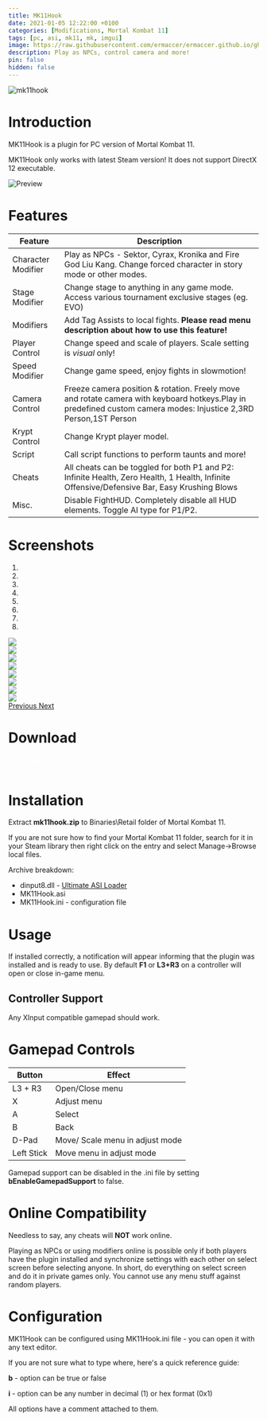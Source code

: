 ```yaml
---
title: MK11Hook
date: 2021-01-05 12:22:00 +0100
categories: [Modifications, Mortal Kombat 11]
tags: [pc, asi, mk11, mk, imgui]   
image: https://raw.githubusercontent.com/ermaccer/ermaccer.github.io/gh-pages/assets/mods/mk11/mk11hook/1.jpg
description: Play as NPCs, control camera and more!
pin: false
hidden: false
---
```


<img class="img-fluid mx-auto" alt="mk11hook" src="https://raw.githubusercontent.com/ermaccer/ermaccer.github.io/gh-pages/assets/projects/mk11hook_logo_export.png">

# Introduction
MK11Hook is a plugin for PC version of Mortal Kombat 11.

<div class="alert bg-dark">
	MK11Hook only works with latest Steam version! It does not support DirectX 12 executable.
</div>


![Preview](https://raw.githubusercontent.com/ermaccer/ermaccer.github.io/gh-pages/assets/mods/mk11/mk11hook/menu.jpg)

# Features

| Feature | Description |
| --- | --- |
|Character Modifier| Play as NPCs - Sektor, Cyrax, Kronika and Fire God Liu Kang. Change forced character in story mode or other modes.|
|Stage Modifier| Change stage to anything in any game mode. Access various tournament exclusive stages (eg. EVO) |
|Modifiers| Add Tag Assists to local fights. **Please read menu description about how to use this feature!** |
|Player Control| Change speed and scale of players. Scale setting is *visual* only!|
|Speed Modifier| Change game speed, enjoy fights in slowmotion! |
|Camera Control| Freeze camera position & rotation. Freely move and rotate camera with keyboard hotkeys.Play in predefined custom camera modes: Injustice 2,3RD Person,1ST Person|
|Krypt Control| Change Krypt player model. |
|Script| Call script functions to perform taunts and more! |
|Cheats| All cheats can be toggled for both P1 and P2: Infinite Health, Zero Health, 1 Health, Infinite Offensive/Defensive Bar, Easy Krushing Blows|
|Misc.| Disable FightHUD. Completely disable all HUD elements. Toggle AI type for P1/P2. |

# Screenshots

<div id="carouselScreenshots" class="carousel slide" data-ride="carousel">
  <ol class="carousel-indicators">
    <li data-target="#carouselScreenshots" data-slide-to="0" class="active"></li>
    <li data-target="#carouselScreenshots" data-slide-to="1"></li>
    <li data-target="#carouselScreenshots" data-slide-to="2"></li>
  	<li data-target="#carouselScreenshots" data-slide-to="3"></li>
    <li data-target="#carouselScreenshots" data-slide-to="4"></li>
    <li data-target="#carouselScreenshots" data-slide-to="5"></li>
    <li data-target="#carouselScreenshots" data-slide-to="6"></li>
    <li data-target="#carouselScreenshots" data-slide-to="7"></li>
  </ol>
  <div class="carousel-inner">
    <div class="carousel-item active">
      <img class="d-block w-100" src="https://raw.githubusercontent.com/ermaccer/ermaccer.github.io/gh-pages/assets/mods/mk11/mk11hook/1.jpg">
    </div>
    <div class="carousel-item">
      <img class="d-block w-100" src="https://raw.githubusercontent.com/ermaccer/ermaccer.github.io/gh-pages/assets/mods/mk11/mk11hook/2.jpg">
    </div>
    <div class="carousel-item">
      <img class="d-block w-100" src="https://raw.githubusercontent.com/ermaccer/ermaccer.github.io/gh-pages/assets/mods/mk11/mk11hook/3.jpg">
    </div>
	  <div class="carousel-item">
      <img class="d-block w-100" src="https://raw.githubusercontent.com/ermaccer/ermaccer.github.io/gh-pages/assets/mods/mk11/mk11hook/4.jpg">
    </div>
	  <div class="carousel-item">
      <img class="d-block w-100" src="https://raw.githubusercontent.com/ermaccer/ermaccer.github.io/gh-pages/assets/mods/mk11/mk11hook/krypt.jpg">
    </div>
	  <div class="carousel-item">
      <img class="d-block w-100" src="https://raw.githubusercontent.com/ermaccer/ermaccer.github.io/gh-pages/assets/mods/mk11/mk11hook/fpv1.jpg">
    </div>
	  <div class="carousel-item">
      <img class="d-block w-100" src="https://raw.githubusercontent.com/ermaccer/ermaccer.github.io/gh-pages/assets/mods/mk11/mk11hook/fpv2.jpg">
    </div>
	  <div class="carousel-item">
      <img class="d-block w-100" src="https://raw.githubusercontent.com/ermaccer/ermaccer.github.io/gh-pages/assets/mods/mk11/mk11hook/fpv3.jpg">
    </div>           
  </div>
  <a class="carousel-control-prev" href="#carouselScreenshots" role="button" data-slide="prev">
    <span class="carousel-control-prev-icon" aria-hidden="true"></span>
    <span class="sr-only">Previous</span>
  </a>
  <a class="carousel-control-next" href="#carouselScreenshots" role="button" data-slide="next">
    <span class="carousel-control-next-icon" aria-hidden="true"></span>
    <span class="sr-only">Next</span>
  </a>
</div>

# Download

<a class="btn btn-block btn-dark bg-dark text-gray btn-lg" style="color: white;" href="https://github.com/ermaccer/MK11Hook/releases/latest/download/mk11hook.zip" role="button">
<i class="fas fa-download"></i>
Download
</a>
<br>
<a class="btn btn-block btn-dark bg-dark text-gray btn-lg" style="color: white;" href="https://github.com/ermaccer/MK11Hook/" role="button">
<i class="fab fa-github"></i>
Source
</a>


# Installation 

Extract **mk11hook.zip** to Binaries\Retail folder of Mortal Kombat 11.

If you are not sure how to find your Mortal Kombat 11 folder, search for it in your Steam library then right click on the entry and select Manage->Browse local files.

Archive breakdown:

 - dinput8.dll - [Ultimate ASI Loader](https://github.com/ThirteenAG/Ultimate-ASI-Loader/)
 - MK11Hook.asi 
 - MK11Hook.ini - configuration file


# Usage

If installed correctly, a notification will appear informing that the plugin was installed
and is ready to use. By default **F1** or **L3+R3** on a controller will open or close in-game menu.



## Controller Support
Any XInput compatible gamepad should work.

# Gamepad Controls

| Button | Effect |
| --- | --- |
| L3 + R3 | Open/Close menu|
| X | Adjust menu|
| A | Select |
| B | Back |
| D-Pad | Move/ Scale menu in adjust mode |
| Left Stick | Move menu in adjust mode |

Gamepad support can be disabled in the .ini file by setting **bEnableGamepadSupport** to false.



# Online Compatibility
Needless to say, any cheats will **NOT** work online.

Playing as NPCs or using modifiers online is possible only if both players
have the plugin installed and synchronize settings with each other on select
screen before selecting anyone. In short, do everything on select screen
and do it in private games only. You cannot use any menu stuff against
random players.

# Configuration

MK11Hook can be configured using MK11Hook.ini file - you can open it with any text editor.


If you are not sure what to type where, here's a quick reference guide:

**b** - option can be true or false

**i** - option can be any number in decimal (1) or hex format (0x1)

All options have a comment attached to them.




